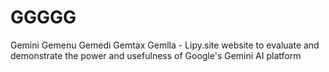 # GGGGG
Gemini Gemenu Gemedi Gemtax Gemlla - Lipy.site website to evaluate and demonstrate the power and usefulness of Google's Gemini AI platform

